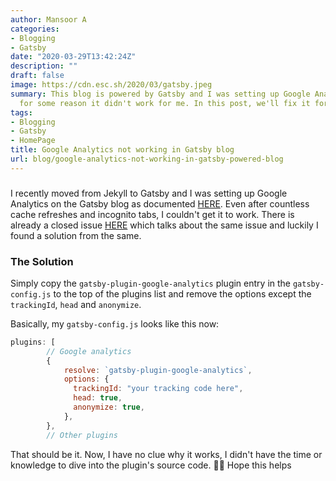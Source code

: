 ```yaml
---
author: Mansoor A
categories:
- Blogging
- Gatsby
date: "2020-03-29T13:42:24Z"
description: ""
draft: false
image: https://cdn.esc.sh/2020/03/gatsby.jpeg
summary: This blog is powered by Gatsby and I was setting up Google Analytics and
  for some reason it didn't work for me. In this post, we'll fix it for good
tags:
- Blogging
- Gatsby
- HomePage
title: Google Analytics not working in Gatsby blog
url: blog/google-analytics-not-working-in-gatsby-powered-blog
---
```



### 

I recently moved from Jekyll to Gatsby and I was setting up Google Analytics on the Gatsby blog as documented [HERE](https://www.gatsbyjs.org/packages/gatsby-plugin-google-analytics/). Even after countless cache refreshes and incognito tabs, I couldn't get it to work. There is already a closed issue [HERE](https://github.com/gatsbyjs/gatsby/issues/12967) which talks about the same issue and luckily I found a solution from the same.

### The Solution

Simply copy the `gatsby-plugin-google-analytics` plugin entry in the `gatsby-config.js` to the top of the plugins list and remove the options except the `trackingId`, `head` and `anonymize`.

Basically, my `gatsby-config.js` looks like this now:

```javascript
plugins: [
        // Google analytics
        {
            resolve: `gatsby-plugin-google-analytics`,
            options: {
              trackingId: "your tracking code here",
              head: true,
              anonymize: true,
            },
        },
    	// Other plugins
```

That should be it. Now, I have no clue why it works, I didn't have the time or knowledge to dive into the plugin's source code.  🤷‍♂️ Hope this helps

